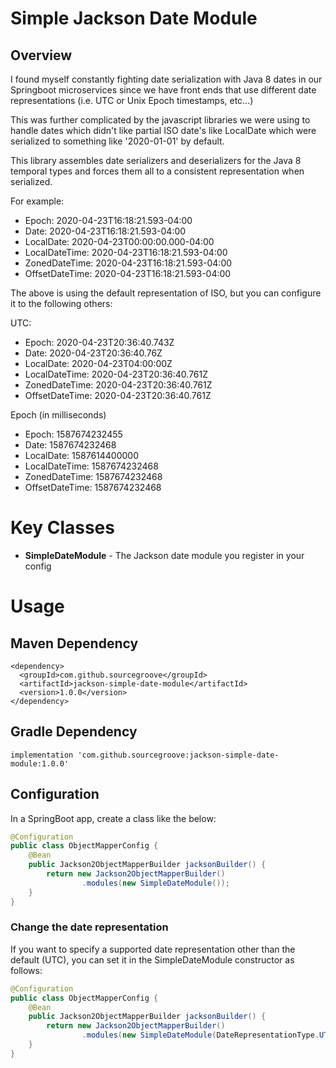 # Simple Jackson Date Module
 
## Overview
I found myself constantly fighting date serialization with Java 8 dates in our Springboot microservices since we have
front ends that use different date representations (i.e. UTC or Unix Epoch timestamps, etc...)

This was further complicated by the javascript libraries we were using to handle dates which didn't like partial
ISO date's like LocalDate which were serialized to something like '2020-01-01' by default. 

This library assembles date serializers and deserializers for the Java 8 temporal types and forces them all to 
a consistent representation when serialized. 

For example:
* Epoch: 2020-04-23T16:18:21.593-04:00
* Date: 2020-04-23T16:18:21.593-04:00
* LocalDate: 2020-04-23T00:00:00.000-04:00
* LocalDateTime: 2020-04-23T16:18:21.593-04:00
* ZonedDateTime: 2020-04-23T16:18:21.593-04:00
* OffsetDateTime: 2020-04-23T16:18:21.593-04:00
 

The above is using the default representation of ISO, but you can configure it to the following others:

UTC:
* Epoch: 2020-04-23T20:36:40.743Z
* Date: 2020-04-23T20:36:40.76Z
* LocalDate: 2020-04-23T04:00:00Z
* LocalDateTime: 2020-04-23T20:36:40.761Z
* ZonedDateTime: 2020-04-23T20:36:40.761Z
* OffsetDateTime: 2020-04-23T20:36:40.761Z

Epoch (in milliseconds)
* Epoch: 1587674232455
* Date: 1587674232468
* LocalDate: 1587614400000
* LocalDateTime: 1587674232468
* ZonedDateTime: 1587674232468
* OffsetDateTime: 1587674232468

# Key Classes
* **SimpleDateModule** - The Jackson date module you register in your config  

# Usage

## Maven Dependency
```
<dependency>
  <groupId>com.github.sourcegroove</groupId>
  <artifactId>jackson-simple-date-module</artifactId>
  <version>1.0.0</version>
</dependency>
```

## Gradle Dependency
```
implementation 'com.github.sourcegroove:jackson-simple-date-module:1.0.0'
```

## Configuration

In a SpringBoot app, create a class like the below:
```java
@Configuration
public class ObjectMapperConfig {
    @Bean
    public Jackson2ObjectMapperBuilder jacksonBuilder() {
        return new Jackson2ObjectMapperBuilder()
                .modules(new SimpleDateModule());
    }
}
```

### Change the date representation
If you want to specify a supported date representation other than the default (UTC), 
you can set it in the SimpleDateModule constructor as follows:

```java
@Configuration
public class ObjectMapperConfig {
    @Bean
    public Jackson2ObjectMapperBuilder jacksonBuilder() {
        return new Jackson2ObjectMapperBuilder()
                .modules(new SimpleDateModule(DateRepresentationType.UTC));
    }
}
``` 

